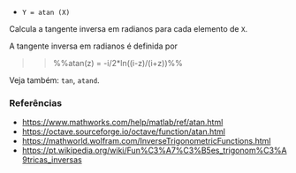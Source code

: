 * `Y = atan (X)`

Calcula a tangente inversa em radianos para cada elemento de `X`.

A tangente inversa em radianos é definida por

>> %%atan(z) = -i/2*ln((i-z)/(i+z))%%

Veja também: `tan`, `atand`.

### Referências

* https://www.mathworks.com/help/matlab/ref/atan.html
* https://octave.sourceforge.io/octave/function/atan.html
* https://mathworld.wolfram.com/InverseTrigonometricFunctions.html
* https://pt.wikipedia.org/wiki/Fun%C3%A7%C3%B5es_trigonom%C3%A9tricas_inversas
